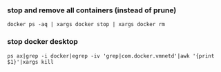 ### stop and remove all containers (instead of prune)

```shellscript
docker ps -aq | xargs docker stop | xargs docker rm
```
### stop docker desktop
```shellscript
ps ax|grep -i docker|egrep -iv 'grep|com.docker.vmnetd'|awk '{print $1}'|xargs kill
```

